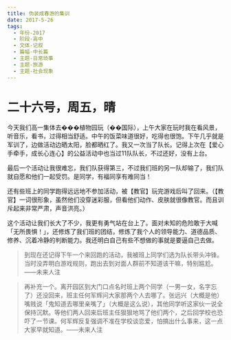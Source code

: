 ```yaml
---
title: 伪装成春游的集训
date: 2017-5-26
tags:
  - 年份-2017
  - 阶段-高中
  - 文体-记叙
  - 篇幅-中长篇
  - 主题-日常琐事
  - 主题-旅游
  - 主题-社会现象
---
```


# 二十六号，周五，晴

今天我们高一集体去���植物园玩（��国际），上午大家在玩时我在看风景，听音乐，看书，过得相当舒适。中午的饭菜味道很好，吃得也很饱。下午几乎就是军训了，边做活动边晒太阳，脸都晒红了。我又一次当了队长。记得上次在【爱心手牵手，成长心连心】的公益活动中也当过11队队长，不过还好，没有上台。

最后一个活动让我很难忘，我们队获得第三，不过我们班的另一队却输了，我们队就自愿和他们一起受罚。是同学，有福同享有难同当！

还有些班上的同学跑得远远地不参加活动，被【教官】玩完游戏后叫了回来。（【教官】一词很形象，虽然他们没穿迷彩服，但看他们动作、皮肤就很像教官。而且训斥起来非常严肃，声音洪亮。）

这个活动让我们长大了不少，我更有勇气站在台上了。面对未知的危险敢于大喊「无所畏惧！」，还修炼了我们班的团结，修炼了我个人的领导能力、道德品质、修养、沉着冷静的判断能力。我还明白自己有些不想做的事就是要逼自己去做。

> 到现在还记得下午一个来回跑的活动，我被班上同学们选为队长带头冲锋。当时没弄明白游戏规则，跑出去到对面人群前不知道该干嘛，特别尴尬。——未来人注

> 再补充一个。离开园区到大门口点名时班上两个同学（一男一女，名字忘了）还没回来，班主任何军辉问大家那两个人去哪了。张远兴（大概是他）嘴贱说「鬼知道去哪里亲嘴了」（大概是这么说），其他同学听这家伙一说全保持沉默。等他们两人回来后班主任狠狠地骂了他们两个，之后回学校也恐吓了一节课。何军辉反复强调不准在学校谈恋爱，怕搞出什么事来，这一点大家早就知道。——未来人注

